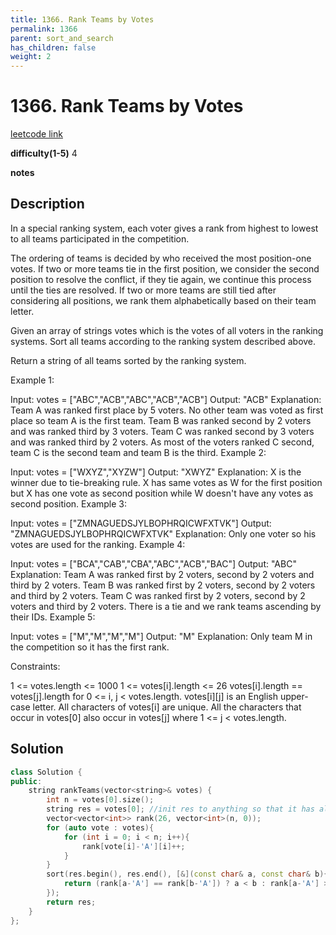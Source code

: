 ```yaml
---
title: 1366. Rank Teams by Votes
permalink: 1366
parent: sort_and_search
has_children: false
weight: 2
---
```

# 1366. Rank Teams by Votes
[leetcode link](https://leetcode.com/problems/rank-teams-by-votes/)

**difficulty(1-5)** 
4

**notes**   


## Description
In a special ranking system, each voter gives a rank from highest to lowest to all teams participated in the competition.

The ordering of teams is decided by who received the most position-one votes. If two or more teams tie in the first position, we consider the second position to resolve the conflict, if they tie again, we continue this process until the ties are resolved. If two or more teams are still tied after considering all positions, we rank them alphabetically based on their team letter.

Given an array of strings votes which is the votes of all voters in the ranking systems. Sort all teams according to the ranking system described above.

Return a string of all teams sorted by the ranking system.

 

Example 1:

Input: votes = ["ABC","ACB","ABC","ACB","ACB"]
Output: "ACB"
Explanation: Team A was ranked first place by 5 voters. No other team was voted as first place so team A is the first team.
Team B was ranked second by 2 voters and was ranked third by 3 voters.
Team C was ranked second by 3 voters and was ranked third by 2 voters.
As most of the voters ranked C second, team C is the second team and team B is the third.
Example 2:

Input: votes = ["WXYZ","XYZW"]
Output: "XWYZ"
Explanation: X is the winner due to tie-breaking rule. X has same votes as W for the first position but X has one vote as second position while W doesn't have any votes as second position. 
Example 3:

Input: votes = ["ZMNAGUEDSJYLBOPHRQICWFXTVK"]
Output: "ZMNAGUEDSJYLBOPHRQICWFXTVK"
Explanation: Only one voter so his votes are used for the ranking.
Example 4:

Input: votes = ["BCA","CAB","CBA","ABC","ACB","BAC"]
Output: "ABC"
Explanation: 
Team A was ranked first by 2 voters, second by 2 voters and third by 2 voters.
Team B was ranked first by 2 voters, second by 2 voters and third by 2 voters.
Team C was ranked first by 2 voters, second by 2 voters and third by 2 voters.
There is a tie and we rank teams ascending by their IDs.
Example 5:

Input: votes = ["M","M","M","M"]
Output: "M"
Explanation: Only team M in the competition so it has the first rank.
 

Constraints:

1 <= votes.length <= 1000
1 <= votes[i].length <= 26
votes[i].length == votes[j].length for 0 <= i, j < votes.length.
votes[i][j] is an English upper-case letter.
All characters of votes[i] are unique.
All the characters that occur in votes[0] also occur in votes[j] where 1 <= j < votes.length.

## Solution

```c++
class Solution {
public:
    string rankTeams(vector<string>& votes) {
        int n = votes[0].size();
        string res = votes[0]; //init res to anything so that it has all teams' characters. 
        vector<vector<int>> rank(26, vector<int>(n, 0));
        for (auto vote : votes){
            for (int i = 0; i < n; i++){
                rank[vote[i]-'A'][i]++;
            }
        }
        sort(res.begin(), res.end(), [&](const char& a, const char& b){
            return (rank[a-'A'] == rank[b-'A']) ? a < b : rank[a-'A'] > rank[b-'A'];
        });
        return res;
    }
};
```


<!-- 
Default label
{: .label }

Blue label
{: .label .label-blue }

Stable
{: .label .label-green }

New release
{: .label .label-purple }

Coming soon
{: .label .label-yellow }

Deprecated
{: .label .label-red } -->
